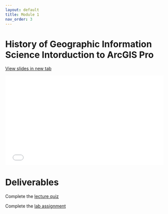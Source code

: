```yaml
---
layout: default
title: Module 1
nav_order: 3
---
```



# History of Geographic Information Science Intorduction to ArcGIS Pro


<a href="Introduction.html" target="_blank">View slides in new tab</a>

<div style="overflow: hidden;
  padding-top: 56.25%;
  position: relative">
  <iframe src="Introduction.html" title="Processes" scrolling="no" frameborder="0"
    style="border: 0;
   height: 100%;
   left: 0;
   position: absolute;
   top: 0;
   width: 100%;">
   <p>Your browser does not support iframes.</p>
 </iframe>
</div>



# Deliverables

Complete the [lecture quiz]()

Complete the [lab assignment](https://june-skeeter.github.io/GEOB270_Lab1_2021S1/)

